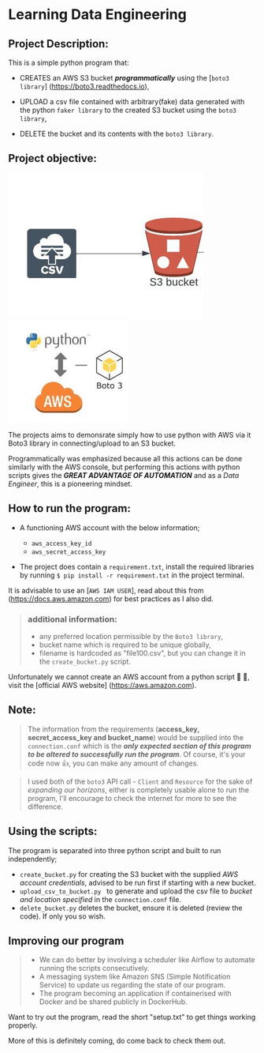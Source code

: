 # Learning Data Engineering
## Project Description:
This is a simple python program that:
 - CREATES an AWS S3 bucket ***programmatically*** using the [`boto3 library`] (https://boto3.readthedocs.io),

 - UPLOAD a csv file contained with arbitrary(fake) data generated with the python `faker library` to the created  S3 bucket using the `boto3 library`,

 - DELETE the bucket and its contents with the `boto3 library`.

## Project objective: 

![csv_aws](assets/csv_s3.jpg) ![python_with_AWS_boto3](assets/python_with_aws_boto3_api.jpg)

The projects aims to demonsrate simply how to use python with AWS via it Boto3 library in connecting/upload to an S3 bucket.

Programmatically was emphasized because all this actions can be done similarly with the AWS console, but performing this actions with python scripts gives the ***GREAT ADVANTAGE OF AUTOMATION*** and as a _Data Engineer_, this is a pioneering mindset.

## How to run the program:
 - A functioning AWS account with the below information; 
   - `aws_access_key_id`
   - `aws_secret_access_key`

- The project does contain a `requirement.txt`, install the required libraries by running `$ pip install -r requirement.txt` in the project terminal.

It is advisable to use an [`AWS IAM USER`], read about this from (https://docs.aws.amazon.com) for best practices as I also did.
>### additional information:
>   - any preferred location permissible by the `Boto3 library`,
>   - bucket name which is required to be unique globally,
>   - filename is hardcoded as "file100.csv", but you can change it in the `create_bucket.py` script.

Unfortunately we cannot create an AWS account from a python script :rofl: :rofl:, visit the [official AWS website] (https://aws.amazon.com).

## Note:
> The information from the requirements (**access_key, secret_access_key and bucket_name**) would be supplied into the `connection.conf` which is the ***only expected section of this program to be altered to successfully run the program***. Of course, it's your code now :+1:, you can make any amount of changes.
 
> I used both of the `boto3` API call - `Client` and `Resource` for the sake of *expanding our horizons*, either is completely usable alone to run the program, I'll encourage to check the internet for more to see the difference.


## Using the scripts:
The program is separated into three python script and built to run independently;
- `create_bucket.py` for  creating the S3 bucket with the supplied _AWS account credentials_, advised to be run first if starting with a new bucket.
- `upload_csv_to_bucket.py ` to generate and upload the csv file to _bucket and location specified_ in the `connection.conf` file.
- `delete_bucket.py` deletes the bucket, ensure it is deleted (review the code). If only you so wish.

## Improving our program
> - We can do better by involving a scheduler like Airflow to automate running the scripts consecutively.
> - A messaging system like Amazon SNS (Simple Notification Service) to update us regarding the state of our program.
> - The program becoming an application if containerised with Docker and be shared publicly in DockerHub.


Want to try out the program, read the short "setup.txt" to get things working properly.


More of this is definitely coming, do come back to check them out.
